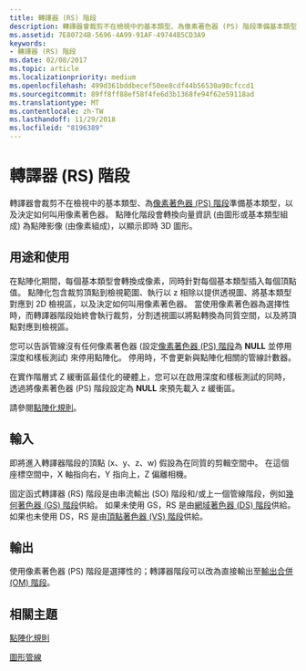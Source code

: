 ```yaml
---
title: 轉譯器 (RS) 階段
description: 轉譯器會裁剪不在檢視中的基本類型、為像素著色器 (PS) 階段準備基本類型，以及決定如何叫用像素著色器。
ms.assetid: 7E80724B-5696-4A99-91AF-49744B5CD3A9
keywords:
- 轉譯器 (RS) 階段
ms.date: 02/08/2017
ms.topic: article
ms.localizationpriority: medium
ms.openlocfilehash: 499d361bddbecef50ee8cdf44b56530a98cfccd1
ms.sourcegitcommit: 89ff8ff88ef58f4fe6d3b1368fe94f62e59118ad
ms.translationtype: MT
ms.contentlocale: zh-TW
ms.lasthandoff: 11/29/2018
ms.locfileid: "8196389"
---
```

# <a name="rasterizer-rs-stage"></a>轉譯器 (RS) 階段


轉譯器會裁剪不在檢視中的基本類型、為[像素著色器 (PS) 階段](pixel-shader-stage--ps-.md)準備基本類型，以及決定如何叫用像素著色器。 點陣化階段會轉換向量資訊 (由圖形或基本類型組成) 為點陣影像 (由像素組成)，以顯示即時 3D 圖形。

## <a name="span-idpurposeandusesspanspan-idpurposeandusesspanspan-idpurposeandusesspanpurpose-and-uses"></a><span id="Purpose_and_uses"></span><span id="purpose_and_uses"></span><span id="PURPOSE_AND_USES"></span>用途和使用


在點陣化期間，每個基本類型會轉換成像素，同時針對每個基本類型插入每個頂點值。 點陣化包含裁剪頂點到檢視範圍、執行以 z 相除以提供透視圖、將基本類型對應到 2D 檢視區，以及決定如何叫用像素著色器。 當使用像素著色器為選擇性時，而轉譯器階段始終會執行裁剪，分割透視圖以將點轉換為同質空間，以及將頂點對應到檢視區。

您可以告訴管線沒有任何像素著色器 (設定[像素著色器 (PS) 階段](pixel-shader-stage--ps-.md)為 **NULL** 並停用深度和樣板測試) 來停用點陣化。 停用時，不會更新與點陣化相關的管線計數器。

在實作階層式 Z 緩衝區最佳化的硬體上，您可以在啟用深度和樣板測試的同時，透過將像素著色器 (PS) 階段設定為 **NULL** 來預先載入 z 緩衝區。

請參閱[點陣化規則](rasterization-rules.md)。

## <a name="span-idinputspanspan-idinputspanspan-idinputspaninput"></a><span id="Input"></span><span id="input"></span><span id="INPUT"></span>輸入


即將進入轉譯器階段的頂點 (x、y、z、w) 假設為在同質的剪輯空間中。 在這個座標空間中，X 軸指向右，Y 指向上，Z 偏離相機。

固定函式轉譯器 (RS) 階段是由串流輸出 (SO) 階段和/或上一個管線階段，例如[幾何著色器 (GS) 階段](geometry-shader-stage--gs-.md)供給。 如果未使用 GS，RS 是由[網域著色器 (DS) 階段](domain-shader-stage--ds-.md)供給。 如果也未使用 DS，RS 是由[頂點著色器 (VS) 階段](vertex-shader-stage--vs-.md)供給。

## <a name="span-idoutputspanspan-idoutputspanspan-idoutputspanoutput"></a><span id="Output"></span><span id="output"></span><span id="OUTPUT"></span>輸出


使用像素著色器 (PS) 階段是選擇性的；轉譯器階段可以改為直接輸出至[輸出合併 (OM) 階段](output-merger-stage--om-.md)。

## <a name="span-idrelated-topicsspanrelated-topics"></a><span id="related-topics"></span>相關主題


[點陣化規則](rasterization-rules.md)

[圖形管線](graphics-pipeline.md)

 

 





